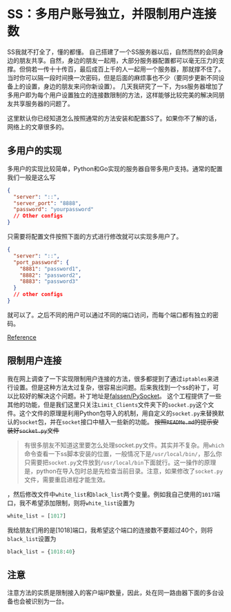 # SS：多用户账号独立，并限制用户连接数

SS我就不打全了，懂的都懂。
自己搭建了一个SS服务器以后，自然而然的会同身边的朋友共享。自然，身边的朋友一起用，大部分服务器配置都可以毫无压力的支撑。但倘若一传十十传百，最后成百上千的人一起用一个服务器，那就撑不住了。
当时你可以隔一段时间换一次密码，但是后面的麻烦事也不少（要同步更新不同设备上的设置，身边的朋友来问你新设置）。
几天我研究了一下，为ss服务器增加了多用户即为每个用户设置独立的连接数限制的方法，这样能够比较完美的解决同朋友共享服务器的问题了。

这里默认你已经知道怎么按照通常的方法安装和配置SS了。如果你不了解的话，网络上的文章很多的。

## 多用户的实现
多用户的实现比较简单，Python和Go实现的服务器自带多用户支持。通常的配置我们一般是这么写
``` JSON
{
  "server": "::",
  "server_port": "8888",
  "password": "yourpassword"
  // Other configs
}
```
只需要将配置文件按照下面的方式进行修改就可以实现多用户了。
``` JSON
{
  "server": "::",
  "port_password": {
    "8881": "password1",
    "8882": "password2",
    "8883": "password3"
  }
  // other configs
}
```
就可以了。之后不同的用户可以通过不同的端口访问，而每个端口都有独立的密码。

[Reference](https://github.com/shadowsocks/shadowsocks/wiki/Configure-Multiple-Users)

## 限制用户连接
我在网上调查了一下实现限制用户连接的方法，很多都提到了通过`iptables`来进行设置。但是这种方法太过复杂，很容易出问题。后来我找到一个ss的补丁，可以比较好的解决这个问题。补丁地址是[falssen/PySocket](https://github.com/falseen/PySocket)。
这个工程提供了一些其他的功能，但是我们这里只关注`Limit_Clients`文件夹下的`socket.py`这个文件。这个文件的原理是利用Python包导入的机制，用自定义的`socket.py`来替换默认的`socket`包，并在`socket`接口中植入一些新的功能。
~~按照`READMe.md`的提示安装好`socket.py`文件~~
> 有很多朋友不知道这里要怎么处理socket.py文件。其实并不复杂。用`which`命令查看一下ss脚本安装的位置，一般情况下是`/usr/local/bin/`，那么你只需要把`socket.py`文件放到`/usr/local/bin`下面就行。这一操作的原理是，python在导入包时总是先检查当前目录。注意，如果修改了`socket.py`文件，需要重启进程才能生效。

，然后修改文件中`white_list`和`black_list`两个变量。例如我自己使用的`1017`端口，我不希望添加限制，则将`white_list`设置为
``` python
white_list = [1017]
```
我给朋友们用的是[1018]端口，我希望这个端口的连接数不要超过40个，则将`black_list`设置为
``` python
black_list = {1018:40}
```

## 注意
注意方法的实质是限制接入的客户端IP数量，因此，处在同一路由器下面的多台设备也会被识别为一台。